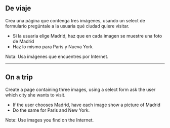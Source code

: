 ## De viaje

Crea una página que contenga tres imágenes, usando un select de formulario pregúntale a la usuaria qué ciudad quiere visitar.

- Si la usuaria elige Madrid, haz que en cada imagen se muestre una foto de Madrid
- Haz lo mismo para París y Nueva York

Nota: Usa imágenes que encuentres por Internet.

---

## On a trip

Create a page containing three images, using a select form ask the user which city she wants to visit.

- If the user chooses Madrid, have each image show a picture of Madrid
- Do the same for Paris and New York.

Note: Use images you find on the Internet.
